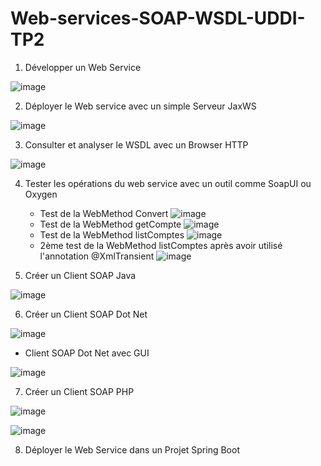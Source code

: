 # Web-services-SOAP-WSDL-UDDI-TP2
1. Développer un Web Service

![image](https://user-images.githubusercontent.com/120368654/228660872-daeb73f1-cd90-4dfe-8f8c-d62572fc4d29.png)

2. Déployer le Web service avec un simple Serveur JaxWS

![image](https://user-images.githubusercontent.com/120368654/228661020-d8c9cfba-cff1-4ce8-8317-beccf21c5dae.png)

3. Consulter et analyser le WSDL avec un Browser HTTP

![image](https://user-images.githubusercontent.com/120368654/228661557-a554dcfe-1251-4de7-b7e2-647f94ef718b.png)

4. Tester les opérations du web service avec un outil comme SoapUI ou Oxygen
   - Test de la WebMethod Convert
![image](https://user-images.githubusercontent.com/120368654/228663965-c3a34a42-6f68-4cc4-98e4-d392fca521b0.png)
   - Test de la WebMethod getCompte
![image](https://user-images.githubusercontent.com/120368654/228667009-9a9fd026-f05f-481c-8964-cfb6b9e04477.png)
   - Test de la WebMethod listComptes
![image](https://user-images.githubusercontent.com/120368654/228667102-86faae5c-49ea-4131-8e69-1aceae9d4425.png)
   - 2ème test de la WebMethod listComptes après avoir utilisé l'annotation @XmlTransient
![image](https://user-images.githubusercontent.com/120368654/228667765-d811b163-eff9-4706-9972-70b194710cf3.png)


5. Créer un Client SOAP Java

![image](https://user-images.githubusercontent.com/120368654/228675161-2f6f9db9-13a7-4c44-bbef-ae450c993e75.png)

6. Créer un Client SOAP Dot Net

![image](https://user-images.githubusercontent.com/120368654/228681456-1737a30c-f9a0-47c9-8a08-101865d7bc6c.png)

   - Client SOAP Dot Net avec GUI

![image](https://user-images.githubusercontent.com/120368654/228967569-1a107856-2986-4445-9438-8f83c471ae7d.png)


7. Créer un Client SOAP PHP

![image](https://user-images.githubusercontent.com/120368654/228686095-d89fab05-a871-4328-a27d-a12c3240060f.png)

![image](https://user-images.githubusercontent.com/120368654/228686169-8a6ce048-5cec-4d5e-8eb0-b893617d3314.png)

8. Déployer le Web Service dans un Projet Spring Boot
